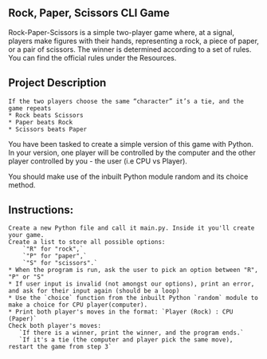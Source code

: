 ## Rock, Paper, Scissors CLI Game 

Rock-Paper-Scissors is a simple two-player game where, at a signal, players make figures with their hands, representing a rock, a piece of paper, or a pair of scissors. The winner is determined according to a set of rules. You can find the official rules under the Resources.

##  Project Description 

    If the two players choose the same “character” it’s a tie, and the game repeats
    * Rock beats Scissors
    * Paper beats Rock
    * Scissors beats Paper

You have been tasked to create a simple version of this game with Python. In your version, one player will be controlled by the computer and the other player controlled by you - the user (i.e CPU vs Player). 

You should make use of the inbuilt Python module random and its choice method.

## Instructions:

    Create a new Python file and call it main.py. Inside it you'll create your game.
    Create a list to store all possible options:
        `"R" for "rock",` 
        `"P" for "paper",` 
        `"S" for "scissors".`
    * When the program is run, ask the user to pick an option between "R", "P" or "S"
    * If user input is invalid (not amongst our options), print an error, and ask for their input again (should be a loop)
    * Use the `choice` function from the inbuilt Python `random` module to make a choice for CPU player(computer).
    * Print both player's moves in the format: `Player (Rock) : CPU (Paper)`
    Check both player's moves: 
       `If there is a winner, print the winner, and the program ends.` 
       `If it's a tie (the computer and player pick the same move), restart the game from step 3`

